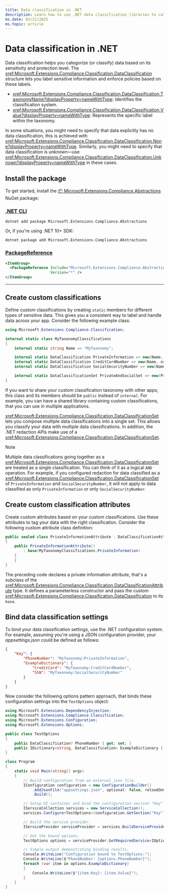 ```yaml
---
title: Data classification in .NET
description: Learn how to use .NET data classification libraries to categorize your application's data.
ms.date: 03/21/2025
ms.topic: article
---
```


# Data classification in .NET

Data classification helps you categorize (or classify) data based on its sensitivity and protection level. The <xref:Microsoft.Extensions.Compliance.Classification.DataClassification> structure lets you label sensitive information and enforce policies based on these labels.

- <xref:Microsoft.Extensions.Compliance.Classification.DataClassification.TaxonomyName?displayProperty=nameWithType>: Identifies the classification system.
- <xref:Microsoft.Extensions.Compliance.Classification.DataClassification.Value?displayProperty=nameWithType>: Represents the specific label within the taxonomy.

In some situations, you might need to specify that data explicitly has no data classification, this is achieved with <xref:Microsoft.Extensions.Compliance.Classification.DataClassification.None?displayProperty=nameWithType>. Similarly, you might need to specify that data classification is unknown—use <xref:Microsoft.Extensions.Compliance.Classification.DataClassification.Unknown?displayProperty=nameWithType> in these cases.

## Install the package

To get started, install the [📦 Microsoft.Extensions.Compliance.Abstractions](https://www.nuget.org/packages/Microsoft.Extensions.Compliance.Abstractions) NuGet package:

### [.NET CLI](#tab/dotnet-cli)

```dotnetcli
dotnet add package Microsoft.Extensions.Compliance.Abstractions
```

Or, if you're using .NET 10+ SDK:

```dotnetcli
dotnet package add Microsoft.Extensions.Compliance.Abstractions
```

### [PackageReference](#tab/package-reference)

```xml
<ItemGroup>
  <PackageReference Include="Microsoft.Extensions.Compliance.Abstractions"
                    Version="*" />
</ItemGroup>
```

---

## Create custom classifications

Define custom classifications by creating `static` members for different types of sensitive data. This gives you a consistent way to label and handle data across your app. Consider the following example class:

```csharp
using Microsoft.Extensions.Compliance.Classification;

internal static class MyTaxonomyClassifications
{
    internal static string Name => "MyTaxonomy";

    internal static DataClassification PrivateInformation => new(Name, nameof(PrivateInformation));
    internal static DataClassification CreditCardNumber => new(Name, nameof(CreditCardNumber));
    internal static DataClassification SocialSecurityNumber => new(Name, nameof(SocialSecurityNumber));

    internal static DataClassificationSet PrivateAndSocialSet => new(PrivateInformation, SocialSecurityNumber);
}
```

If you want to share your custom classification taxonomy with other apps, this class and its members should be `public` instead of `internal`. For example, you can have a shared library containing custom classifications, that you can use in multiple applications.

<xref:Microsoft.Extensions.Compliance.Classification.DataClassificationSet> lets you compose multiple data classifications into a single set. This allows you classify your data with multiple data classifications. In addition, the .NET redaction APIs make use of a <xref:Microsoft.Extensions.Compliance.Classification.DataClassificationSet>.

> [!NOTE]
> Multiple data classifications going together as a <xref:Microsoft.Extensions.Compliance.Classification.DataClassificationSet> are treated as a single classification. You can think of it as a logical `AND` operation. For example,
if you configured redaction for data classified as a <xref:Microsoft.Extensions.Compliance.Classification.DataClassificationSet> of `PrivateInformation` and `SocialSecurityNumber`, it will not apply to data classified as only `PrivateInformation` or only `SocialSecurityNumber`.

## Create custom classification attributes

Create custom attributes based on your custom classifications. Use these attributes to tag your data with the right classification. Consider the following custom attribute class definition:

```csharp
public sealed class PrivateInformationAttribute : DataClassificationAttribute
{
    public PrivateInformationAttribute()
        : base(MyTaxonomyClassifications.PrivateInformation)
    {
    }
}
```

The preceding code declares a private information attribute, that's a subclass of the <xref:Microsoft.Extensions.Compliance.Classification.DataClassificationAttribute> type. It defines a parameterless constructor and pass the custom <xref:Microsoft.Extensions.Compliance.Classification.DataClassification> to its `base`.

## Bind data classification settings

To bind your data classification settings, use the .NET configuration system. For example, assuming you're using a JSON configuration provider, your _appsettings.json_ could be defined as follows:

```json
{
    "Key": {
        "PhoneNumber": "MyTaxonomy:PrivateInformation",
        "ExampleDictionary": {
            "CreditCard": "MyTaxonomy:CreditCardNumber",
            "SSN": "MyTaxonomy:SocialSecurityNumber"
        }
    }
}
```

Now consider the following options pattern approach, that binds these configuration settings into the `TestOptions` object:

```csharp
using Microsoft.Extensions.DependencyInjection;
using Microsoft.Extensions.Compliance.Classification;
using Microsoft.Extensions.Configuration;
using Microsoft.Extensions.Options;

public class TestOptions
{
    public DataClassification? PhoneNumber { get; set; }
    public IDictionary<string, DataClassification> ExampleDictionary { get; set; } = new Dictionary<string, DataClassification>();
}

class Program
{
    static void Main(string[] args)
    {
        // Build configuration from an external json file.
        IConfiguration configuration = new ConfigurationBuilder()
            .AddJsonFile("appsettings.json", optional: false, reloadOnChange: true)
            .Build();

        // Setup DI container and bind the configuration section "Key" to TestOptions.
        IServiceCollection services = new ServiceCollection();
        services.Configure<TestOptions>(configuration.GetSection("Key"));

        // Build the service provider.
        IServiceProvider serviceProvider = services.BuildServiceProvider();

        // Get the bound options.
        TestOptions options = serviceProvider.GetRequiredService<IOptions<TestOptions>>().Value;

        // Simple output demonstrating binding results.
        Console.WriteLine("Configuration bound to TestOptions:");
        Console.WriteLine($"PhoneNumber: {options.PhoneNumber}");
        foreach (var item in options.ExampleDictionary)
        {
            Console.WriteLine($"{item.Key}: {item.Value}");
        }
    }
}
```
